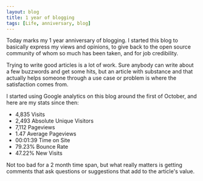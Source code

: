 ```yaml
---
layout: blog
title: 1 year of blogging
tags: [Life, anniversary, blog]
---
```


<p>Today marks my 1 year anniversary of blogging. I started this blog to basically express my views and opinions, to give back to the open source community of whom so much has been taken, and for job credibility.</p> 
<p>Trying to write good articles is a lot of work. Sure anybody can write about a few buzzwords and get some hits, but an article with substance and that actually helps someone through a use case or problem is where the satisfaction comes from.</p> 
<p>I started using Google analytics on this blog around the first of October, and here are my stats since then: 
<ul> 
<li>4,835 Visits</li> 
<li>2,493 Absolute Unique Visitors</li> 
<li>7,112 Pageviews</li> 
<li>1.47 Average Pageviews</li> 
<li>00:01:39 Time on Site</li> 
<li>79.23% Bounce Rate</li> 
<li>47.22% New Visits</li> 
</ul> 

Not too bad for a 2 month time span, but what really matters is getting comments that ask questions or suggestions that add to the article's value. 
</p>
